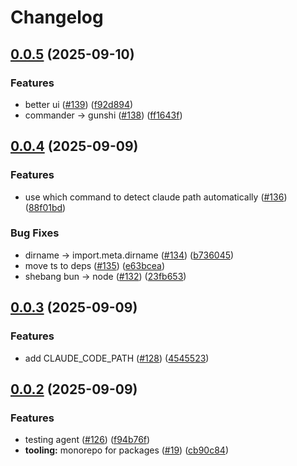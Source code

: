 # Changelog

## [0.0.5](https://github.com/StackOneHQ/mcp-connectors/compare/mcp-test-v0.0.4...mcp-test-v0.0.5) (2025-09-10)


### Features

* better ui ([#139](https://github.com/StackOneHQ/mcp-connectors/issues/139)) ([f92d894](https://github.com/StackOneHQ/mcp-connectors/commit/f92d894f64484b419f9ddaf0713fef51552929c1))
* commander -&gt; gunshi ([#138](https://github.com/StackOneHQ/mcp-connectors/issues/138)) ([ff1643f](https://github.com/StackOneHQ/mcp-connectors/commit/ff1643f592a31a772f4d4dc989c3be3aa92949f8))

## [0.0.4](https://github.com/StackOneHQ/mcp-connectors/compare/mcp-test-v0.0.3...mcp-test-v0.0.4) (2025-09-09)


### Features

* use which command to detect claude path automatically ([#136](https://github.com/StackOneHQ/mcp-connectors/issues/136)) ([88f01bd](https://github.com/StackOneHQ/mcp-connectors/commit/88f01bd0bef870383e303befafc55c9f2fe2eea9))


### Bug Fixes

* dirname -&gt; import.meta.dirname ([#134](https://github.com/StackOneHQ/mcp-connectors/issues/134)) ([b736045](https://github.com/StackOneHQ/mcp-connectors/commit/b7360456d8e2ec1b8cba81b72622d5daa61d5ac9))
* move ts to deps ([#135](https://github.com/StackOneHQ/mcp-connectors/issues/135)) ([e63bcea](https://github.com/StackOneHQ/mcp-connectors/commit/e63bcea92579e982f0df72a83fcd6ba12b990907))
* shebang  bun -&gt; node ([#132](https://github.com/StackOneHQ/mcp-connectors/issues/132)) ([23fb653](https://github.com/StackOneHQ/mcp-connectors/commit/23fb653193d59581876497bb6abfcbea0e9d7292))

## [0.0.3](https://github.com/StackOneHQ/mcp-connectors/compare/mcp-test-v0.0.2...mcp-test-v0.0.3) (2025-09-09)


### Features

* add CLAUDE_CODE_PATH ([#128](https://github.com/StackOneHQ/mcp-connectors/issues/128)) ([4545523](https://github.com/StackOneHQ/mcp-connectors/commit/4545523c57210f3470ab0b9568a13a706059cf10))

## [0.0.2](https://github.com/StackOneHQ/mcp-connectors/compare/testing-agent-v0.0.1...testing-agent-v0.0.2) (2025-09-09)


### Features

* testing agent ([#126](https://github.com/StackOneHQ/mcp-connectors/issues/126)) ([f94b76f](https://github.com/StackOneHQ/mcp-connectors/commit/f94b76f0ad8626db9e9de15c5cf63d4c923f3542))
* **tooling:** monorepo for packages ([#19](https://github.com/StackOneHQ/mcp-connectors/issues/19)) ([cb90c84](https://github.com/StackOneHQ/mcp-connectors/commit/cb90c84165aaa41b038d846eb72f5969e470428c))
